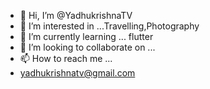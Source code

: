 - 👋 Hi, I’m @YadhukrishnaTV
- 👀 I’m interested in ...Travelling,Photography
- 🌱 I’m currently learning ... flutter
- 💞️ I’m looking to collaborate on ...
- 📫 How to reach me ...
-    yadhukrishnatv@gmail.com

<!---
YadhukrishnaTV/YadhukrishnaTV is a ✨ special ✨ repository because its `README.md` (this file) appears on your GitHub profile.
You can click the Preview link to take a look at your changes.
--->
